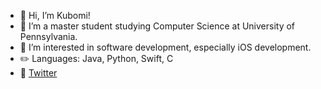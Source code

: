 - 👋 Hi, I’m Kubomi!
- 🌱 I’m a master student studying Computer Science at University of Pennsylvania.
- 👀 I’m interested in software development, especially iOS development.
- ✏️ Languages: Java, Python, Swift, C
- 💬 [Twitter](https://twitter.com/kubomi____)

<!---
ku-bo-mi/ku-bo-mi is a ✨ special ✨ repository because its `README.md` (this file) appears on your GitHub profile.
You can click the Preview link to take a look at your changes.
--->
